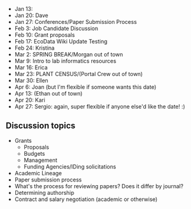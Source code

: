 * Jan 13: 
* Jan 20: Dave
* Jan 27: Conferences/Paper Submission Process
* Feb 3: Job Candidate Discussion
* Feb 10: Grant proposals
* Feb 17: EcoData Wiki Update Testing
* Feb 24: Kristina
* Mar 2: SPRING BREAK/Morgan out of town
* Mar 9:  Intro to lab informatics resources
* Mar 16: Erica
* Mar 23: PLANT CENSUS/(Portal Crew out of town)
* Mar 30: Ellen
* Apr 6: Joan (but I'm flexible if someone wants this date)
* Apr 13: (Ethan out of town)
* Apr 20: Kari
* Apr 27: Sergio: again, super flexible if anyone else'd like the date! :)

## Discussion topics

* Grants
    * Proposals
    * Budgets
    * Management
    * Funding Agencies/IDing solicitations
* Academic Lineage
* Paper submission process
* What's the process for reviewing papers? Does it differ by journal?
* Determining authorship
* Contract and salary negotiation (academic or otherwise)